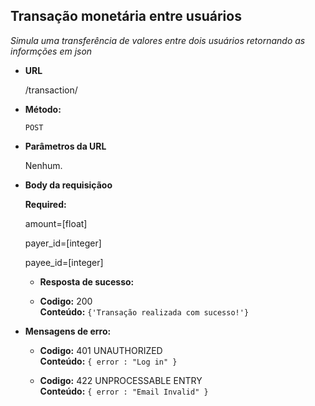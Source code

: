 **Transação monetária entre usuários**
----
_Simula uma transferência de valores entre dois usuários retornando as informções em json_

* **URL**

  /transaction/
  
* **Método:**

  `POST`
 
* **Parâmetros da URL**

  Nenhum.

* **Body da requisiçãoo**

  **Required:**

  amount=[float]

  payer_id=[integer]

  payee_id=[integer]
  
  * **Resposta de sucesso:**
 
  * **Codigo:** 200 <br />
    **Conteúdo:** `{'Transação realizada com sucesso!'}`
    
* **Mensagens de erro:**

  * **Codigo:** 401 UNAUTHORIZED <br />
    **Conteúdo:** `{ error : "Log in" }`

  * **Codigo:** 422 UNPROCESSABLE ENTRY <br />
    **Conteúdo:** `{ error : "Email Invalid" }`
    
